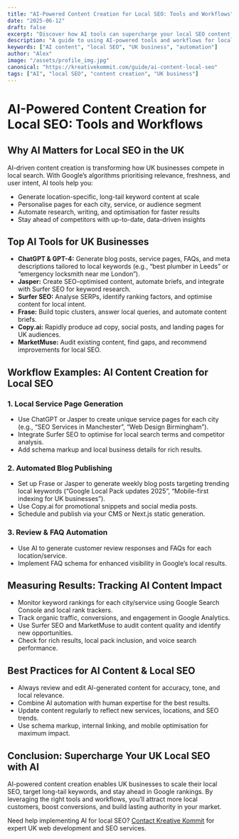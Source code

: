 ```yaml
---
title: "AI-Powered Content Creation for Local SEO: Tools and Workflows"
date: "2025-06-12"
draft: false
excerpt: "Discover how AI tools can supercharge your local SEO content strategy."
description: "A guide to using AI-powered tools and workflows for local SEO content creation in the UK."
keywords: ["AI content", "local SEO", "UK business", "automation"]
author: "Alex"
image: "/assets/profile_img.jpg"
canonical: "https://kreativekommit.com/guide/ai-content-local-seo"
tags: ["AI", "local SEO", "content creation", "UK business"]
---
```



# AI-Powered Content Creation for Local SEO: Tools and Workflows

## Why AI Matters for Local SEO in the UK

AI-driven content creation is transforming how UK businesses compete in local search. With Google’s algorithms prioritising relevance, freshness, and user intent, AI tools help you:
- Generate location-specific, long-tail keyword content at scale
- Personalise pages for each city, service, or audience segment
- Automate research, writing, and optimisation for faster results
- Stay ahead of competitors with up-to-date, data-driven insights

## Top AI Tools for UK Businesses

- **ChatGPT & GPT-4:** Generate blog posts, service pages, FAQs, and meta descriptions tailored to local keywords (e.g., “best plumber in Leeds” or “emergency locksmith near me London”).
- **Jasper:** Create SEO-optimised content, automate briefs, and integrate with Surfer SEO for keyword research.
- **Surfer SEO:** Analyse SERPs, identify ranking factors, and optimise content for local intent.
- **Frase:** Build topic clusters, answer local queries, and automate content briefs.
- **Copy.ai:** Rapidly produce ad copy, social posts, and landing pages for UK audiences.
- **MarketMuse:** Audit existing content, find gaps, and recommend improvements for local SEO.

## Workflow Examples: AI Content Creation for Local SEO

### 1. Local Service Page Generation
- Use ChatGPT or Jasper to create unique service pages for each city (e.g., “SEO Services in Manchester”, “Web Design Birmingham”).
- Integrate Surfer SEO to optimise for local search terms and competitor analysis.
- Add schema markup and local business details for rich results.

### 2. Automated Blog Publishing
- Set up Frase or Jasper to generate weekly blog posts targeting trending local keywords (“Google Local Pack updates 2025”, “Mobile-first indexing for UK businesses”).
- Use Copy.ai for promotional snippets and social media posts.
- Schedule and publish via your CMS or Next.js static generation.

### 3. Review & FAQ Automation
- Use AI to generate customer review responses and FAQs for each location/service.
- Implement FAQ schema for enhanced visibility in Google’s local results.

## Measuring Results: Tracking AI Content Impact

- Monitor keyword rankings for each city/service using Google Search Console and local rank trackers.
- Track organic traffic, conversions, and engagement in Google Analytics.
- Use Surfer SEO and MarketMuse to audit content quality and identify new opportunities.
- Check for rich results, local pack inclusion, and voice search performance.

## Best Practices for AI Content & Local SEO

- Always review and edit AI-generated content for accuracy, tone, and local relevance.
- Combine AI automation with human expertise for the best results.
- Update content regularly to reflect new services, locations, and SEO trends.
- Use schema markup, internal linking, and mobile optimisation for maximum impact.

## Conclusion: Supercharge Your UK Local SEO with AI

AI-powered content creation enables UK businesses to scale their local SEO, target long-tail keywords, and stay ahead in Google rankings. By leveraging the right tools and workflows, you’ll attract more local customers, boost conversions, and build lasting authority in your market.

Need help implementing AI for local SEO? [Contact Kreative Kommit](mailto:hello@kreativekommit.com) for expert UK web development and SEO services.
